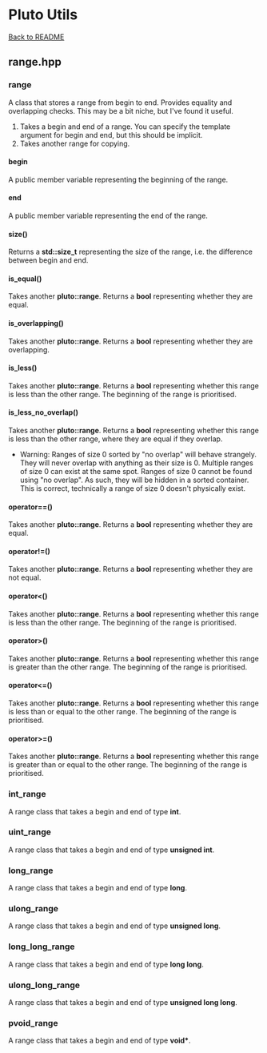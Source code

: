# Pluto Utils
[Back to README](https://www.github.com/Stephen-ODriscoll/PlutoUtils/blob/main/README.md#documentation)

## range.hpp

### range
A class that stores a range from begin to end. Provides equality and overlapping checks. This may be a bit niche, but I've found it useful.
1. Takes a begin and end of a range. You can specify the template argument for begin and end, but this should be implicit.
2. Takes another range for copying.

#### begin
A public member variable representing the beginning of the range.

#### end
A public member variable representing the end of the range.

#### size()
Returns a **std::size_t** representing the size of the range, i.e. the difference between begin and end.

#### is_equal()
Takes another **pluto::range**. Returns a **bool** representing whether they are equal.

#### is_overlapping()
Takes another **pluto::range**. Returns a **bool** representing whether they are overlapping.

#### is_less()
Takes another **pluto::range**. Returns a **bool** representing whether this range is less than the other range. The beginning of the range is prioritised.

#### is_less_no_overlap()
Takes another **pluto::range**. Returns a **bool** representing whether this range is less than the other range, where they are equal if they overlap.
- Warning: Ranges of size 0 sorted by "no overlap" will behave strangely. They will never overlap with anything as their size is 0. Multiple ranges of size 0 can exist at the same spot. Ranges of size 0 cannot be found using "no overlap". As such, they will be hidden in a sorted container. This is correct, technically a range of size 0 doesn't physically exist.

#### operator==()
Takes another **pluto::range**. Returns a **bool** representing whether they are equal.

#### operator!=()
Takes another **pluto::range**. Returns a **bool** representing whether they are not equal.

#### operator<()
Takes another **pluto::range**. Returns a **bool** representing whether this range is less than the other range. The beginning of the range is prioritised.

#### operator>()
Takes another **pluto::range**. Returns a **bool** representing whether this range is greater than the other range. The beginning of the range is prioritised.

#### operator<=()
Takes another **pluto::range**. Returns a **bool** representing whether this range is less than or equal to the other range. The beginning of the range is prioritised.

#### operator>=()
Takes another **pluto::range**. Returns a **bool** representing whether this range is greater than or equal to the other range. The beginning of the range is prioritised.

### int_range
A range class that takes a begin and end of type **int**.

### uint_range
A range class that takes a begin and end of type **unsigned int**.

### long_range
A range class that takes a begin and end of type **long**.

### ulong_range
A range class that takes a begin and end of type **unsigned long**.

### long_long_range
A range class that takes a begin and end of type **long long**.

### ulong_long_range
A range class that takes a begin and end of type **unsigned long long**.

### pvoid_range
A range class that takes a begin and end of type **void&ast;**.
